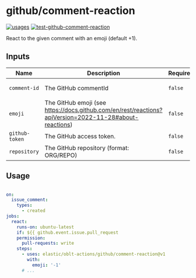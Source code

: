 # <!--name-->github/comment-reaction<!--/name-->

[![usages](https://img.shields.io/badge/usages-white?logo=githubactions&logoColor=blue)](https://github.com/search?q=elastic%2Foblt-actions%2Fgithub%2Fcomment-reaction+%28path%3A.github%2Fworkflows+OR+path%3A**%2Faction.yml+OR+path%3A**%2Faction.yaml%29&type=code)
[![test-github-comment-reaction](https://github.com/elastic/oblt-actions/actions/workflows/test-github-comment-reaction.yml/badge.svg?branch=main)](https://github.com/elastic/oblt-actions/actions/workflows/test-github-comment-reaction.yml)

<!--description-->
React to the given comment with an emoji (default +1).
<!--/description-->

## Inputs
<!--inputs-->
| Name           | Description                                                                                            | Required | Default                          |
|----------------|--------------------------------------------------------------------------------------------------------|----------|----------------------------------|
| `comment-id`   | The GitHub commentId                                                                                   | `false`  | `${{ github.event.comment.id }}` |
| `emoji`        | The GitHub emoji (see https://docs.github.com/en/rest/reactions?apiVersion=2022-11-28#about-reactions) | `false`  | `+1`                             |
| `github-token` | The GitHub access token.                                                                               | `false`  | `${{ github.token }}`            |
| `repository`   | The GitHub repository (format: ORG/REPO)                                                               | `false`  | `${{ github.repository }}`       |
<!--/inputs-->

## Usage

<!--usage action="elastic/oblt-actions/**" version="env:VERSION"-->
```yaml

on:
  issue_comment:
    types:
      - created
jobs:
  react:
    runs-on: ubuntu-latest
    if: ${{ github.event.issue.pull_request
    permission:
      pull-requests: write
    steps:
      - uses: elastic/oblt-actions/github/comment-reaction@v1
        with:
          emoji: '-1'
      # ...
```
<!--/usage-->
